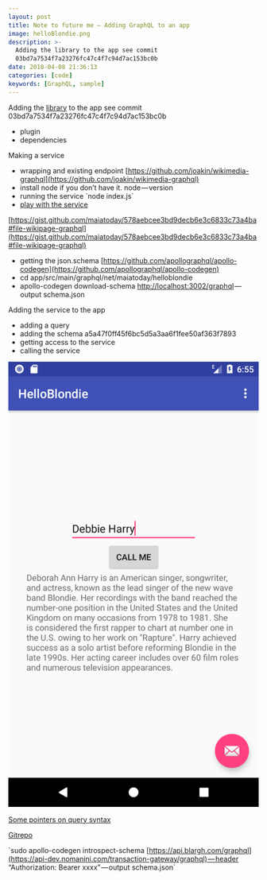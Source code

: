 ```yaml
---
layout: post
title: Note to future me — Adding GraphQL to an app
image: helloBlondie.png
description: >-
  Adding the library to the app see commit
  03bd7a7534f7a23276fc47c4f7c94d7ac153bc0b
date: 2018-04-08 21:36:13
categories: [code]
keywords: [GraphQL, sample]
---
```


Adding the [library](https://github.com/apollographql/apollo-android) to the app see commit 03bd7a7534f7a23276fc47c4f7c94d7ac153bc0b

*   plugin
*   dependencies

Making a service

*   wrapping and existing endpoint [https://github.com/joakin/wikimedia-graphql](https://github.com/joakin/wikimedia-graphql)
*   install node if you don’t have it. node — version
*   running the service \`node index.js\` 
*   [play with the service](http://localhost:3002/graphiql) 

[https://gist.github.com/maiatoday/578aebcee3bd9decb6e3c6833c73a4ba#file-wikipage-graphql](https://gist.github.com/maiatoday/578aebcee3bd9decb6e3c6833c73a4ba#file-wikipage-graphql)

*   getting the json.schema [https://github.com/apollographql/apollo-codegen](https://github.com/apollographql/apollo-codegen)
*   cd app/src/main/graphql/net/maiatoday/helloblondie
*   apollo-codegen download-schema [http://localhost:3002/graphql](http://localhost:3002/graphql) — output schema.json

Adding the service to the app

*   adding a query
*   adding the schema a5a47f0ff45f6bc5d5a3aa6f1fee50af363f7893
*   getting access to the service
*   calling the service

![](helloBlondie.png)

[Some pointers on query syntax](https://github.com/mugli/learning-graphql/blob/master/2.%20Basic%20Query%20Syntax.md)

[Gitrepo](https://github.com/maiatoday/HelloBlondie/tree/graphql)

  

\`sudo apollo-codegen introspect-schema [https://api.blargh.com/graphql](https://api-dev.nomanini.com/transaction-gateway/graphql) — header “Authorization: Bearer xxxx” — output schema.json\`
